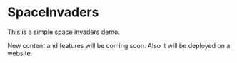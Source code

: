 # SpaceInvaders
This is a simple space invaders demo.

New content and features will be coming soon. Also it will be deployed on a website.
